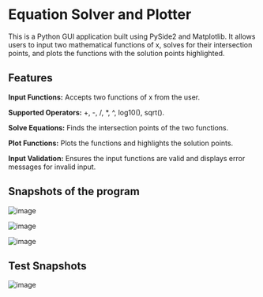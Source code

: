# Equation Solver and Plotter

This is a Python GUI application built using PySide2 and Matplotlib. It allows users to input two mathematical functions of x, solves for their intersection points, and plots the functions with the solution points highlighted.

## Features
  **Input Functions:** Accepts two functions of x from the user.
  
  **Supported Operators:** +, -, /, *, ^, log10(), sqrt().
  
  **Solve Equations:** Finds the intersection points of the two functions.
  
  **Plot Functions:** Plots the functions and highlights the solution points.
  
  **Input Validation:** Ensures the input functions are valid and displays error messages for invalid input.

  ## Snapshots of the program

  ![image](https://github.com/user-attachments/assets/8dd64457-8277-4093-8770-01a72b103687)


![image](https://github.com/user-attachments/assets/eaf19dae-781d-41e0-b54f-ae038380d528)

![image](https://github.com/user-attachments/assets/d498b76b-69ac-4d17-9a5d-8e270a2dc89d)

## Test Snapshots
![image](https://github.com/user-attachments/assets/49658f03-d196-4e63-a929-9991318688fe)


